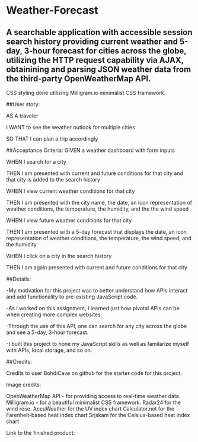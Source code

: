 # Weather-Forecast
## A searchable application with accessible session search history providing current weather and 5-day, 3-hour forecast for cities across the globe, utilizing the HTTP request capability via AJAX, obtainining and parsing JSON weather data from the third-party OpenWeatherMap API.

CSS styling done utilizing Milligram.io minimalist CSS framework.

##User story:

AS A traveler

I WANT to see the weather outlook for multiple cities

SO THAT I can plan a trip accordingly

##Acceptance Criteria:
GIVEN a weather dashboard with form inputs

WHEN I search for a city

THEN I am presented with current and future conditions for that city and that city is added to the search history

WHEN I view current weather conditions for that city

THEN I am presented with the city name, the date, an icon representation of weather conditions, the temperature, the humidity, and the the wind speed

WHEN I view future weather conditions for that city

THEN I am presented with a 5-day forecast that displays the date, an icon representation of weather conditions, the temperature, the wind speed, and the humidity

WHEN I click on a city in the search history

THEN I am again presented with current and future conditions for that city

##Details:

-My motivation for this project was to better understand how APIs interact and add functionality to pre-existing JavaScript code. 

-As I worked on this assignment, I learned just how pivotal APIs can be when creating more complex websites.

-Through the use of this API, one can search for any city across the globe and see a 5-day, 3-hour forecast.

-I built this project to hone my JavaScript skills as well as familarize myself with APIs, local storage, and so on.

##Credits:

Credits to user BohdiCave on github for the starter code for this project.

Image credits:

OpenWeatherMap API - for providing access to real-time weather data.
Milligram.io - for a beautiful minimalist CSS framework.
Radar24 for the wind rose.
AccuWeather for the UV index chart
Calculator.net for the Farenheit-based heat index chart
Srjskam for the Celsius-based heat index chart

Link to the finished product:

